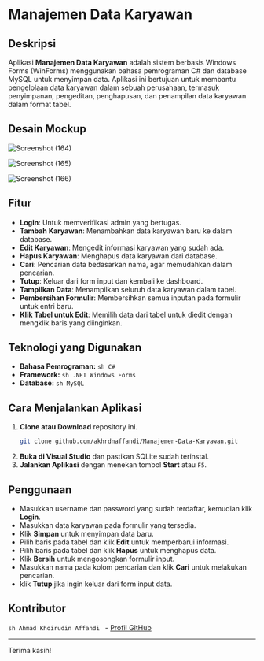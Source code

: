 # Manajemen Data Karyawan

## Deskripsi
Aplikasi **Manajemen Data Karyawan** adalah sistem berbasis Windows Forms (WinForms) menggunakan bahasa pemrograman C# dan database MySQL untuk menyimpan data. Aplikasi ini bertujuan untuk membantu pengelolaan data karyawan dalam sebuah perusahaan, termasuk penyimpanan, pengeditan, penghapusan, dan penampilan data karyawan dalam format tabel.

## Desain Mockup
![Screenshot (164)](https://github.com/user-attachments/assets/10e84708-2f41-460f-b438-6818094006a3)

![Screenshot (165)](https://github.com/user-attachments/assets/bdf9c9c3-0cfa-4bec-9047-d9360fd3c9fd)

![Screenshot (166)](https://github.com/user-attachments/assets/d9d3dcf3-7082-4300-8988-17316ddc60f1)

## Fitur
- **Login**: Untuk memverifikasi admin yang bertugas.
- **Tambah Karyawan**: Menambahkan data karyawan baru ke dalam database.
- **Edit Karyawan**: Mengedit informasi karyawan yang sudah ada.
- **Hapus Karyawan**: Menghapus data karyawan dari database.
- **Cari**: Pencarian data bedasarkan nama, agar memudahkan dalam pencarian.
- **Tutup**: Keluar dari form input dan kembali ke dashboard.
- **Tampilkan Data**: Menampilkan seluruh data karyawan dalam tabel.
- **Pembersihan Formulir**: Membersihkan semua inputan pada formulir untuk entri baru.
- **Klik Tabel untuk Edit**: Memilih data dari tabel untuk diedit dengan mengklik baris yang diinginkan.

## Teknologi yang Digunakan
- **Bahasa Pemrograman:** ```sh C# ```
- **Framework:** ```sh .NET Windows Forms ```
- **Database:** ```sh MySQL ```

## Cara Menjalankan Aplikasi
1. **Clone atau Download** repository ini.
   ```sh
   git clone github.com/akhrdnaffandi/Manajemen-Data-Karyawan.git
   ```
3. **Buka di Visual Studio** dan pastikan SQLite sudah terinstal.
4. **Jalankan Aplikasi** dengan menekan tombol **Start** atau `F5`.

## Penggunaan
- Masukkan username dan password yang sudah terdaftar, kemudian klik **Login**.
- Masukkan data karyawan pada formulir yang tersedia.
- Klik **Simpan** untuk menyimpan data baru.
- Pilih baris pada tabel dan klik **Edit** untuk memperbarui informasi.
- Pilih baris pada tabel dan klik **Hapus** untuk menghapus data.
- Klik **Bersih** untuk mengosongkan formulir input.
- Masukkan nama pada kolom pencarian dan klik **Cari** untuk melakukan pencarian.
- klik **Tutup** jika ingin keluar dari form input data.

## Kontributor
```sh Ahmad Khoirudin Affandi ``` - [Profil GitHub](https://github.com/akhrdnaffandi)

---
Terima kasih!

